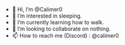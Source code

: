 - 👋 Hi, I’m @Calimer0
- 👀 I’m interested in sleeping.
- 🌱 I’m currently learning how to walk.
- 💞️ I’m looking to collaborate on nothing.
- 📫 How to reach me (Discord) : @calimer0

<!---
corbeaumax/corbeaumax is a ✨ special ✨ repository because its `README.md` (this file) appears on your GitHub profile.
You can click the Preview link to take a look at your changes.
--->
